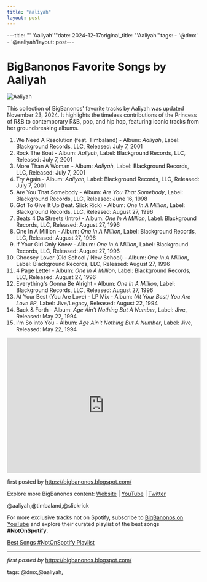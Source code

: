 ```yaml
---
title: "aaliyah"
layout: post
---
```

---title: "' 'Aaliyah''"date: 2024-12-17original_title: "'Aaliyah'"tags:  - '@dmx'  - '@aaliyah'layout: post---<h1>BigBanonos Favorite Songs by Aaliyah</h1><img src="https://imgix.bustle.com/wmag/2021/01/GettyImages-112397200.jpg?w=390&h=585&fit=crop&crop=faces&dpr=2" alt="Aaliyah"> <p>This collection of BigBanonos' favorite tracks by Aaliyah was updated November 23, 2024. It highlights the timeless contributions of the Princess of R&B to contemporary R&B, pop, and hip hop, featuring iconic tracks from her groundbreaking albums.</p> <ol> <li>We Need A Resolution (feat. Timbaland) - Album: <i>Aaliyah</i>, Label: Blackground Records, LLC, Released: July 7, 2001</li> <li>Rock The Boat - Album: <i>Aaliyah</i>, Label: Blackground Records, LLC, Released: July 7, 2001</li> <li>More Than A Woman - Album: <i>Aaliyah</i>, Label: Blackground Records, LLC, Released: July 7, 2001</li> <li>Try Again - Album: <i>Aaliyah</i>, Label: Blackground Records, LLC, Released: July 7, 2001</li> <li>Are You That Somebody - Album: <i>Are You That Somebody</i>, Label: Blackground Records, LLC, Released: June 16, 1998</li> <li>Got To Give It Up (feat. Slick Rick) - Album: <i>One In A Million</i>, Label: Blackground Records, LLC, Released: August 27, 1996</li> <li>Beats 4 Da Streets (Intro) - Album: <i>One In A Million</i>, Label: Blackground Records, LLC, Released: August 27, 1996</li> <li>One In A Million - Album: <i>One In A Million</i>, Label: Blackground Records, LLC, Released: August 27, 1996</li> <li>If Your Girl Only Knew - Album: <i>One In A Million</i>, Label: Blackground Records, LLC, Released: August 27, 1996</li> <li>Choosey Lover (Old School / New School) - Album: <i>One In A Million</i>, Label: Blackground Records, LLC, Released: August 27, 1996</li> <li>4 Page Letter - Album: <i>One In A Million</i>, Label: Blackground Records, LLC, Released: August 27, 1996</li> <li>Everything's Gonna Be Alright - Album: <i>One In A Million</i>, Label: Blackground Records, LLC, Released: August 27, 1996</li> <li>At Your Best (You Are Love) - LP Mix - Album: <i>(At Your Best) You Are Love EP</i>, Label: Jive/Legacy, Released: August 22, 1994</li> <li>Back & Forth - Album: <i>Age Ain't Nothing But A Number</i>, Label: Jive, Released: May 22, 1994</li> <li>I'm So into You - Album: <i>Age Ain't Nothing But A Number</i>, Label: Jive, Released: May 22, 1994</li></ol> <div> <iframe src="https://open.spotify.com/embed/playlist/4K1b3EAIaCQHYkjZjpSlaR?utm_source=generator" width="100%" height="352" frameborder="0" allowfullscreen="" allow="autoplay; clipboard-write; encrypted-media; fullscreen; picture-in-picture" loading="lazy"></iframe></div> <p>first posted by https://bigbanonos.blogspot.com/</p> <div> <p>Explore more BigBanonos content: <a href="https://bigbanonos.blogspot.com/">Website</a> | <a href="https://www.youtube.com/@BigBanonos">YouTube</a> | <a href="https://x.com/bigbanonos">Twitter</a></p></div> <!-- Tags --><p>@aaliyah,@timbaland,@slickrick</p><!--Subscribe and Playlist Links--><div>    <p>For more exclusive tracks not on Spotify, subscribe to <a href="https://www.youtube.com/@BigBanonos" target="_blank">BigBanonos on YouTube</a> and explore their curated playlist of the best songs <strong>#NotOnSpotify</strong>.</p>    <p><a href="https://www.youtube.com/playlist?list=PLtuNtuTatqI0kFahUCbtbfenC_ET5O_tr" target="_blank">Best Songs #NotOnSpotify Playlist<br /></a></p></div><hr /><p><em>first posted by</em> <a href="https://bigbanonos.blogspot.com/" rel="noopener" target="_new">https://bigbanonos.blogspot.com/</a></p><p>tags: @dmx,@aaliyah,</p>